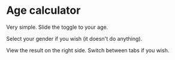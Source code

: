 # Age calculator

Very simple. Slide the toggle to your age. 

Select your gender if you wish (it doesn't do anything).

View the result on the right side. Switch between tabs if you wish.